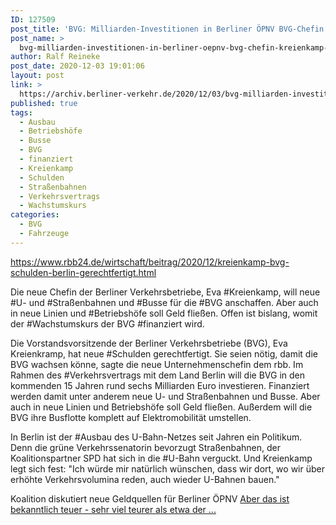 ```yaml
---
ID: 127509
post_title: 'BVG: Milliarden-Investitionen in Berliner ÖPNV BVG-Chefin Kreienkamp rechtfertigt Schuldenaufnahme, aus rbb24.de'
post_name: >
  bvg-milliarden-investitionen-in-berliner-oepnv-bvg-chefin-kreienkamp-rechtfertigt-schuldenaufnahme-aus-rbb24-de
author: Ralf Reineke
post_date: 2020-12-03 19:01:06
layout: post
link: >
  https://archiv.berliner-verkehr.de/2020/12/03/bvg-milliarden-investitionen-in-berliner-oepnv-bvg-chefin-kreienkamp-rechtfertigt-schuldenaufnahme-aus-rbb24-de/
published: true
tags:
  - Ausbau
  - Betriebshöfe
  - Busse
  - BVG
  - finanziert
  - Kreienkamp
  - Schulden
  - Straßenbahnen
  - Verkehrsvertrags
  - Wachstumskurs
categories:
  - BVG
  - Fahrzeuge
---
```

https://www.rbb24.de/wirtschaft/beitrag/2020/12/kreienkamp-bvg-schulden-berlin-gerechtfertigt.html

Die neue Chefin der Berliner Verkehrsbetriebe, Eva #Kreienkamp, will neue #U- und #Straßenbahnen und #Busse für die #BVG anschaffen. Aber auch in neue Linien und #Betriebshöfe soll Geld fließen. Offen ist bislang, womit der #Wachstumskurs der BVG #finanziert wird.

Die Vorstandsvorsitzende der Berliner Verkehrsbetriebe (BVG), Eva Kreienkramp, hat neue #Schulden gerechtfertigt. Sie seien nötig, damit die BVG wachsen könne, sagte die neue Unternehmenschefin dem rbb. Im Rahmen des #Verkehrsvertrags mit dem Land Berlin will die BVG in den kommenden 15 Jahren rund sechs Milliarden Euro investieren. Finanziert werden damit unter anderem neue U- und Straßenbahnen und Busse. Aber auch in neue Linien und Betriebshöfe soll Geld fließen. Außerdem will die BVG ihre Busflotte komplett auf Elektromobilität umstellen.

In Berlin ist der #Ausbau des U-Bahn-Netzes seit Jahren ein Politikum. Denn die grüne Verkehrssenatorin bevorzugt Straßenbahnen, der Koalitionspartner SPD hat sich in die #U-Bahn verguckt. Und Kreienkamp legt sich fest: "Ich würde mir natürlich wünschen, dass wir dort, wo wir über erhöhte Verkehrsvolumina reden, auch wieder U-Bahnen bauen."

Koalition diskutiert neue Geldquellen für Berliner ÖPNV
<a href="https://www.rbb24.de/wirtschaft/beitrag/2020/12/kreienkamp-bvg-schulden-berlin-gerechtfertigt.html">Aber das ist bekanntlich teuer - sehr viel teurer als etwa der ...</a>